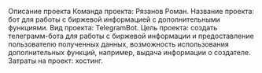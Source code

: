 Описание проекта
Команда проекта: Рязанов Роман. 
Название проекта: бот для работы с биржевой информацией с дополнительными функциями.
Вид проекта: TelegramBot.
Цель проекта: создать телеграмм-бота для работы с биржевой информации и предоставление пользователю полученных данных, возможность использования дополнительных функций, например, выдача информации о создателе.
Затраты на проект: хостинг.
